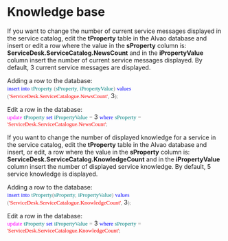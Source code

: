 # Knowledge base
     
If you want to change the number of current service messages displayed in the service catalog, edit the **tProperty** table in the Alvao database and insert or edit a row where the value in the **sProperty** column is: **ServiceDesk.ServiceCatalog.NewsCount** and in the **iPropertyValue** column insert the number of current service messages displayed. By default, 3 current service messages are displayed.
     
Adding a row to the database:  
         <font face="Consolas" size="2" color="#0000ff">insert into</font> <font face="Consolas" size="2" color="#008080">tProperty</font> <font face="Consolas" size="2" color="#808080">(</font><font face="Consolas" size="2" color="#008080">sProperty</font><font face="Consolas" size="2" color="#808080">,</font> <font face="Consolas" size="2" color="#008080">iPropertyValue</font><font face="Consolas" size="2" color="#808080">)</font> <font face="Consolas" size="2" color="#0000ff">values</font> <font face="Consolas" size="2" color="#808080">(</font><font face="Consolas" size="2" color="#FF0000">'ServiceDesk.ServiceCatalogue.NewsCount'</font><font face="Consolas" size="2" color="#808080">,</font> 3<font face="Consolas" size="2" color="#808080">);</font>
     
Edit a row in the database:  
         <font face="Consolas" size="2" color="#ff00ff">update</font> <font face="Consolas" size="2" color="#008080">tProperty</font> <font face="Consolas" size="2" color="#0000ff">set</font> <font face="Consolas" size="2" color="#008080">iPropertyValue</font> <font face="Consolas" size="2" color="#808080">=</font> 3 <font face="Consolas" size="2" color="#0000ff">where</font> <font face="Consolas" size="2" color="#008080">sProperty</font> <font face="Consolas" size="2" color="#808080">=</font> <font face="Consolas" size="2" color="#FF0000">'ServiceDesk.ServiceCatalogue.NewsCount'</font><font face="Consolas" size="2" color="#808080">;</font>
     
If you want to change the number of displayed knowledge for a service in the service catalog, edit the **tProperty** table in the Alvao database and insert, or edit, a row where the value in the **sProperty** column is: **ServiceDesk.ServiceCatalog.KnowledgeCount** and in the **iPropertyValue** column insert the number of displayed service knowledge. By default, 5 service knowledge is displayed.
     
Adding a row to the database:  
         <font face="Consolas" size="2" color="#0000ff">insert into</font> <font face="Consolas" size="2" color="#008080">tProperty</font><font face="Consolas" size="2" color="#808080">(</font><font face="Consolas" size="2" color="#008080">sProperty</font><font face="Consolas" size="2" color="#808080">,</font> <font face="Consolas" size="2" color="#008080">iPropertyValue</font><font face="Consolas" size="2" color="#808080">)</font> <font face="Consolas" size="2" color="#0000ff">values</font> <font face="Consolas" size="2" color="#808080">(</font><font face="Consolas" size="2" color="#FF0000">'ServiceDesk.ServiceCatalogue.KnowledgeCount'</font><font face="Consolas" size="2" color="#808080">,</font> 3<font face="Consolas" size="2" color="#808080">);</font>
     
Edit a row in the database:  
         <font face="Consolas" size="2" color="#ff00ff">update</font> <font face="Consolas" size="2" color="#008080">tProperty</font> <font face="Consolas" size="2" color="#0000ff">set</font> <font face="Consolas" size="2" color="#008080">iPropertyValue</font> <font face="Consolas" size="2" color="#808080">=</font> 3 <font face="Consolas" size="2" color="#0000ff">where</font> <font face="Consolas" size="2" color="#008080">sProperty</font> <font face="Consolas" size="2" color="#808080">=</font> <font face="Consolas" size="2" color="#FF0000">'ServiceDesk.ServiceCatalogue.KnowledgeCount'</font><font face="Consolas" size="2" color="#808080">;</font>
